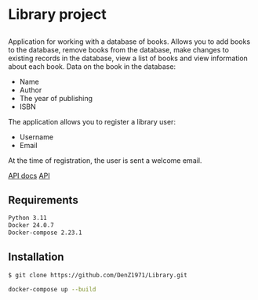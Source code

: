 

# Library project
## 



Application for working with a database of books. Allows you to add books to the database, remove books from the database, make changes to existing records in the database, view a list of books and view information about each book.
Data on the book in the database:
- Name
- Author
- The year of publishing
- ISBN

The application allows you to register a library user:
- Username
- Email
  
At the time of registration, the user is sent a welcome email.

<a href='https://row.githack.com/DenZ1971/library-project/edit/main/index.html'>API docs</a>
[API](https://raw.githack.com/github.com/DenZ1971/library-project/edit/main/index.html)

## Requirements
```sh
Python 3.11
Docker 24.0.7
Docker-compose 2.23.1
```

## Installation



```sh
$ git clone https://github.com/DenZ1971/Library.git
```
```sh
docker-compose up --build
```

